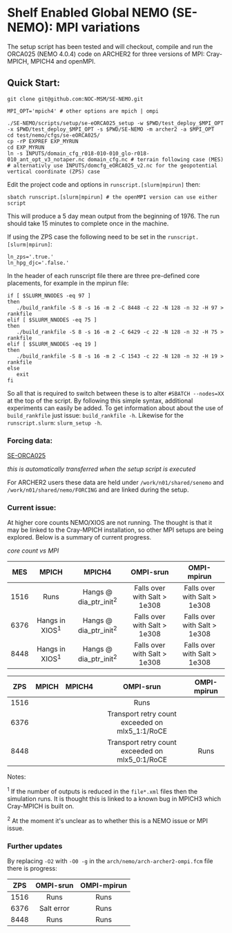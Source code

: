 # Shelf Enabled Global NEMO (SE-NEMO): MPI variations

The setup script has been tested and will checkout, compile and run the ORCA025 (NEMO 4.0.4) code on ARCHER2 for three versions of MPI: Cray-MPICH, MPICH4 and openMPI.

## Quick Start:

```
git clone git@github.com:NOC-MSM/SE-NEMO.git

MPI_OPT='mpich4' # other options are mpich | ompi

./SE-NEMO/scripts/setup/se-eORCA025_setup -w $PWD/test_deploy_$MPI_OPT -x $PWD/test_deploy_$MPI_OPT -s $PWD/SE-NEMO -m archer2 -a $MPI_OPT
cd test/nemo/cfgs/se-eORCA025/
cp -rP EXPREF EXP_MYRUN
cd EXP_MYRUN
ln -s INPUTS/domain_cfg_r018-010-010_glo-r018-010_ant_opt_v3_notaper.nc domain_cfg.nc # terrain following case (MES)
# alternativly use INPUTS/domcfg_eORCA025_v2.nc for the geopotential vertical coordinate (ZPS) case
```
Edit the project code and options in  `runscript.[slurm|mpirun]` then:
```
sbatch runscript.[slurm|mpirun] # the openMPI version can use either script
```
This will produce a 5 day mean output from the beginning of 1976. The run should take 15 minutes to complete once in the machine.

If using the ZPS case the following need to be set in the `runscript.[slurm|mpirun]`:
```
ln_zps='.true.'
ln_hpg_djc='.false.'
```

In the header of each runscript file there are three pre-defined core placements, for example in the mpirun file:
```
if [ $SLURM_NNODES -eq 97 ]
then
   ./build_rankfile -S 8 -s 16 -m 2 -C 8448 -c 22 -N 128 -n 32 -H 97 > rankfile
elif [ $SLURM_NNODES -eq 75 ]
then
   ./build_rankfile -S 8 -s 16 -m 2 -C 6429 -c 22 -N 128 -n 32 -H 75 > rankfile
elif [ $SLURM_NNODES -eq 19 ]
then
   ./build_rankfile -S 8 -s 16 -m 2 -C 1543 -c 22 -N 128 -n 32 -H 19 > rankfile
else
   exit
fi
```
So all that is required to switch between these is to alter `#SBATCH --nodes=XX` at the top of the script. By following this simple syntax, additional experiments can easily be added. To get information about about the use of `build_rankfile` just issue: `build_rankfile -h`. Likewise for the `runscript.slurm`: `slurm_setup -h`.

### Forcing data:

[SE-ORCA025](http://gws-access.ceda.ac.uk/public/jmmp_collab/)

_this is automatically transferred when the setup script is executed_

For ARCHER2 users these data are held under `/work/n01/shared/senemo` and `/work/n01/shared/nemo/FORCING` and are linked during the setup.

### Current issue:

At higher core counts NEMO/XIOS are not running. The thought is that it may be linked to the Cray-MPICH installation, so other MPI setups are being explored. Below is a summary of current progress.

_core count vs MPI_

|  MES    | MPICH                      | MPICH4                           | OMPI-srun|  OMPI-mpirun|
| :----:  |  :----:                    |   :----:                         |:----:  |:----:  |
| 1516    |  Runs                      | Hangs @ dia_ptr_init<sup>2</sup> |Falls over with Salt > 1e308 | Falls over with Salt > 1e308|
| 6376    |  Hangs in XIOS<sup>1</sup> | Hangs @ dia_ptr_init<sup>2</sup> |Falls over with Salt > 1e308 | Falls over with Salt > 1e308|
| 8448    |  Hangs in XIOS<sup>1</sup> | Hangs @ dia_ptr_init<sup>2</sup> |Falls over with Salt > 1e308 | Falls over with Salt > 1e308|

|  ZPS    | MPICH                      | MPICH4    | OMPI-srun|  OMPI-mpirun|
| :----:  |    :----:                  |   :----:  |:----:  |:----:  |
| 1516    |                            |                     |Runs||
| 6376    |                            |           |  Transport retry count exceeded on mlx5_1:1/RoCE  ||
| 8448    |                            |           |  Transport retry count exceeded on mlx5_0:1/RoCE  | Runs |

Notes:

<sup>1</sup> If the number of outputs is reduced in the `file*.xml` files then the simulation runs. It is thought this is linked to a known bug in MPICH3 which Cray-MPICH is built on.

<sup>2</sup> At the moment it's unclear as to whether this is a NEMO issue or MPI issue.

### Further updates

By replacing `-O2` with `-O0 -g` in the `arch/nemo/arch-archer2-ompi.fcm` file there is progress:

|  ZPS    |  OMPI-srun   |  OMPI-mpirun|
| :----:  |      :----:  |:----:  |
| 1516    |   Runs       |  Runs       |
| 6376    |   Salt error |  Runs       |  
| 8448    |   Runs       |  Runs       |  
